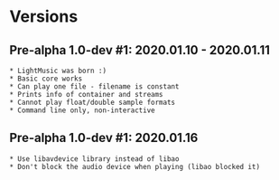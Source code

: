# Versions

## Pre-alpha 1.0-dev #1: 2020.01.10 - 2020.01.11
    * LightMusic was born :)
    * Basic core works
    * Can play one file - filename is constant
    * Prints info of container and streams
    * Cannot play float/double sample formats
    * Command line only, non-interactive

## Pre-alpha 1.0-dev #1: 2020.01.16
    * Use libavdevice library instead of libao
    * Don't block the audio device when playing (libao blocked it)
